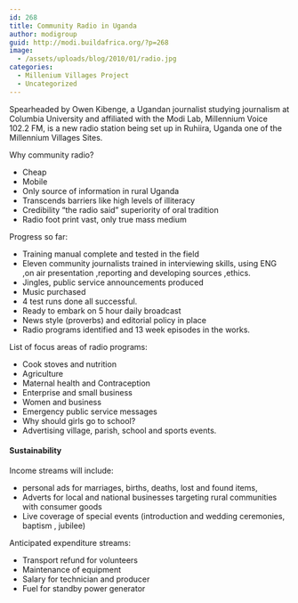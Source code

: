 ```yaml
---
id: 268
title: Community Radio in Uganda
author: modigroup
guid: http://modi.buildafrica.org/?p=268
image:
  - /assets/uploads/blog/2010/01/radio.jpg
categories:
  - Millenium Villages Project
  - Uncategorized
---
```

Spearheaded by Owen Kibenge, a Ugandan journalist studying journalism at Columbia University and affiliated with the Modi Lab, Millennium Voice 102.2 FM, is a new radio station being set up in Ruhiira, Uganda one of the Millennium Villages Sites. 

Why community radio? 

  * Cheap
  * Mobile
  * Only source of information in rural Uganda
  * Transcends barriers like high levels of illiteracy
  * Credibility “the radio said” superiority of oral tradition
  * Radio foot print vast, only true mass medium

Progress so far: 

  * Training manual complete and tested in the field
  * Eleven community journalists trained in interviewing skills, using ENG ,on air presentation ,reporting and developing sources ,ethics.
  * Jingles, public service announcements produced
  * Music purchased
  * 4 test runs done all successful.
  * Ready to embark on 5 hour daily broadcast
  * News style (proverbs) and editorial policy in place
  * Radio programs identified and 13 week episodes in the works.

List of focus areas of radio programs: 

  * Cook stoves and nutrition
  * Agriculture
  * Maternal health and Contraception
  * Enterprise and small business
  * Women and business
  * Emergency public service messages
  * Why should girls go to school?
  * Advertising village, parish, school and sports events.

#### Sustainability

Income streams will include: 

  * personal ads for marriages, births, deaths, lost and found items,
  * Adverts for local and national businesses targeting rural communities with consumer goods
  * Live coverage of special events (introduction and wedding ceremonies, baptism , jubilee)

Anticipated expenditure streams: 

  * Transport refund for volunteers
  * Maintenance of equipment
  * Salary for technician and producer
  * Fuel for standby power generator